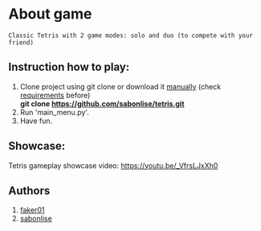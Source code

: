 # About game
    Classic Tetris with 2 game modes: solo and duo (to compete with your friend)

## Instruction how to play:
1. Clone project using git clone or download it [manually](https://github.com/sabonlise/tetris/archive/master.zip) (check [requirements](https://github.com/sabonlise/tetris/blob/master/requirements.txt) before)
<br>**git clone https://github.com/sabonlise/tetris.git**
2. Run 'main_menu.py'.
3. Have fun.

## Showcase:
Tetris gameplay showcase video: https://youtu.be/_VfrsLJxXh0

## Authors
1. [faker01](https://github.com/faker01)
2. [sabonlise](https://github.com/sabonlise)
